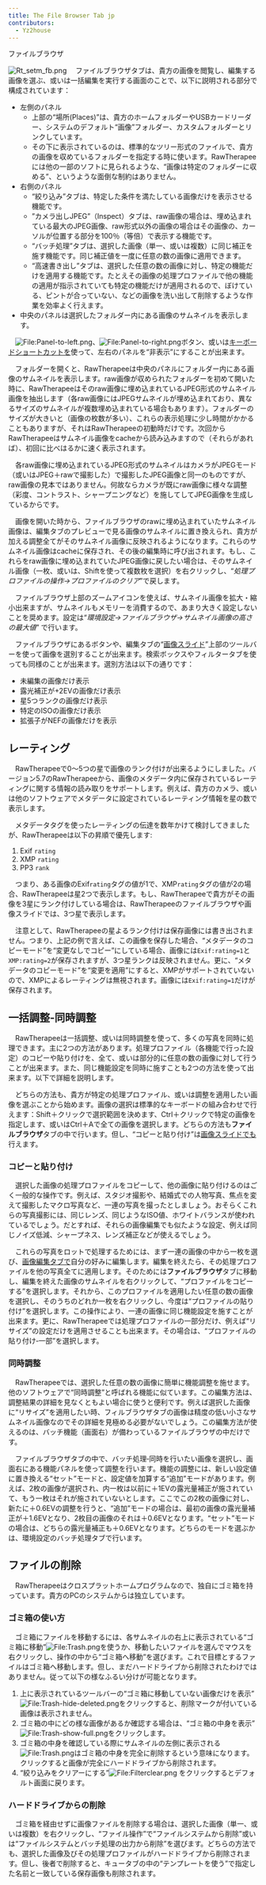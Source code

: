 ```yaml
---
title: The File Browser Tab jp
contributors:
  - Yz2house
---
```


<div class="pagetitle">

ファイルブラウザ

</div>

![](Rt_setm_fb.png "Rt_setm_fb.png")
　ファイルブラウザタブは、貴方の画像を閲覧し、編集する画像を選ぶ、或いは一括編集を実行する画面のことで、以下に説明される部分で構成されています：

- 左側のパネル
  - 上部の“場所(Places)”は、貴方のホームフォルダーやUSBカードリーダー、システムのデフォルト“画像”フォルダー、カスタムフォルダーとリンクしています。
  - その下に表示されているのは、標準的なツリー形式のファイルで、貴方の画像を収めているフォルダーを指定する時に使います。RawTherapeeには他の一部のソフトに見られるような、“画像は特定のフォルダーに収める”、というような面倒な制約はありません。
- 右側のパネル
  - “絞り込み”タブは、特定した条件を満たしている画像だけを表示させる機能です。
  - ”カメラ出しJPEG”（Inspect）タブは、raw画像の場合は、埋め込まれている最大のJPEG画像、raw形式以外の画像の場合はその画像の、カーソルが位置する部分を100％（等倍）で表示する機能です。
  - “バッチ処理”タブは、選択した画像（単一、或いは複数）に同じ補正を施す機能です。同じ補正値を一度に任意の数の画像に適用できます。
  - “高速書き出し”タブは、選択した任意の数の画像に対し、特定の機能だけを適用する機能です。たとえその画像の処理プロファイルで他の機能の適用が指示されていても特定の機能だけが適用されるので、ぼけている、ピントが合っていない、などの画像を洗い出して削除するような作業を効率よく行えます。
- 中央のパネルは選択したフォルダー内にある画像のサムネイルを表示します。

　![<File:Panel-to-left.png>](Panel-to-left.png "File:Panel-to-left.png")、![<File:Panel-to-right.png>](Panel-to-right.png "File:Panel-to-right.png")ボタン、或いは[キーボードショートカットを](Keyboard_Shortcuts/jp.md)使って、左右のパネルを“非表示”にすることが出来ます。

　フォルダーを開くと、RawTherapeeは中央のパネルにフォルダー内にある画像のサムネイルを表示します。raw画像が収められたフォルダーを初めて開いた時に、RawTherapeeはそのraw画像に埋め込まれているJPEG形式のサムネイル画像を抽出します（各raw画像にはJPEGサムネイルが埋め込まれており、異なるサイズのサムネイルが複数埋め込まれている場合もあります）。フォルダーのサイズが大きいと（画像の枚数が多い）、これらの表示処理に少し時間がかかることもありますが、それはRawTherapeeの初動時だけです。次回からRawTherapeeはサムネイル画像をcacheから読み込みますので（それらがあれば）、初回に比べはるかに速く表示されます。

　各raw画像に埋め込まれているJPEG形式のサムネイルはカメラがJPEGモード（或いはJPEG＋rawで撮影した）で撮影したJPEG画像と同一のものですが、raw画像の見本ではありません。何故ならカメラが既にraw画像に様々な調整（彩度、コントラスト、シャープニングなど）を施してしてJPEG画像を生成しているからです。

　画像を開いた時から、ファイルブラウザのrawに埋め込まれていたサムネイル画像は、編集タブのプレビューで見る画像のサムネイルに置き換えられ、貴方が加える調整全てがそのサムネイル画像に反映されるようになります。これらのサムネイル画像はcacheに保存され、その後の編集時に呼び出されます。もし、これらをraw画像に埋め込まれていたJPEG画像に戻したい場合は、そのサムネイル画像（一枚、或いは、Shiftを使って複数枚を選択）を右クリックし、“*処理プロファイルの操作→プロファイルのクリア*”で戻します。

　ファイルブラウザ上部のズームアイコンを使えば、サムネイル画像を拡大・縮小出来ますが、サムネイルもメモリーを消費するので、あまり大きく設定しないことを奨めます。設定は“*環境設定→ファイルブラウザ→サムネイル画像の高さの最大値*”
で行います。

　ファイルブラウザにあるボタンや、編集タブの“[画像スライド](The_Image_Editor_Tab/jp#画像スライド.md)”上部のツールバーを使って画像を選別することが出来ます。検索ボックスやフィルタータブを使っても同様のことが出来ます。選別方法は以下の通りです：

- 未編集の画像だけ表示
- 露光補正が+2EVの画像だけ表示
- 星5つランクの画像だけ表示
- 特定のISOの画像だけ表示
- 拡張子がNEFの画像だけを表示

## レーティング

　RawTherapeeで0～5つの星で画像のランク付けが出来るようにしました。バージョン5.7のRawTherapeeから、画像のメタデータ内に保存されているレーティングに関する情報の読み取りをサポートします。例えば、貴方のカメラ、或いは他のソフトウェアでメタデータに設定されているレーティング情報を星の数で表示します。

　メタデータタグを使ったレーティングの伝達を数年かけて検討してきましたが、RawTherapeeは以下の昇順で優先します:

1.  Exif `rating`
2.  XMP `rating`
3.  PP3 `rank`

　つまり、ある画像のExif`rating`タグの値が1で、XMP`rating`タグの値が2の場合、RawTherapeeは星2つで表示します。もし、RawTherapeeで貴方がその画像を3星にランク付けしている場合は、RawTherapeeのファイルブラウザや画像スライドでは、3つ星で表示します。

　注意として、RawTherapeeの星よるランク付けは保存画像には書き出されません。つまり、上記の例で言えば、この画像を保存した場合、“メタデータのコピーモード”を“変更なしでコピー”にしている場合、画像には`Exif:rating=1`と`XMP:rating=2`が保存されますが、3つ星ランクは反映されません。更に、“メタデータのコピーモード”を“変更を適用”にすると、XMPがサポートされていないので、XMPによるレーティングは無視されます。画像には`Exif:rating=1`だけが保存されます。

## 一括調整‐同時調整

　RawTherapeeは一括調整、或いは同時調整を使って、多くの写真を同時に処理できます。主に2つの方法があります。処理プロファイル（各機能で行った設定）のコピーや貼り付けを、全て、或いは部分的に任意の数の画像に対して行うことが出来ます。また、同じ機能設定を同時に施すことも2つの方法を使って出来ます。以下で詳細を説明します。

　どちらの方法も、貴方が特定の処理プロファイル、或いは調整を適用したい画像を選ぶことから始めます。画像の選択は標準的なキーボードの組み合わせで行えます：Shift＋クリックで選択範囲を決めます、Ctrl＋クリックで特定の画像を指定します、或いはCtrl＋Aで全ての画像を選択します。どちらの方法も**ファイルブラウザ**タブの中で行います。但し、“コピーと貼り付け”は[画像スライドでも](The_Image_Editor_Tab/jp#画像スライド.md)行えます。

### コピーと貼り付け

　選択した画像の処理プロファイルをコピーして、他の画像に貼り付けるのはごく一般的な操作です。例えば、スタジオ撮影や、結婚式での人物写真、焦点を変えて撮影したマクロ写真など、一連の写真を撮ったとしましょう。おそらくこれらの写真撮影には、同じレンズ、同じようなISO値、ホワイトバランスが使われているでしょう。だとすれば、それらの画像編集でも似たような設定、例えば同じノイズ低減、シャープネス、レンズ補正などが使えるでしょう。

　これらの写真をロットで処理するためには、まず一連の画像の中から一枚を選び、[画像編集タブで](The_Image_Editor_Tab/jp.md)自分の好みに編集します。編集を終えたら、その処理プロファイルを他の写真全てに適用します。そのためには**ファイルブラウザ**タブに移動し、編集を終えた画像のサムネイルを右クリックして、“プロファイルをコピーする”を選択します。それから、このプロファイルを適用したい任意の数の画像を選択し、そのうちのどれか一枚を右クリックし、今度は“プロファイルの貼り付け”を選択します。この操作により、一連の画像に同じ機能設定を施すことが出来ます。更に、RawTherapeeでは処理プロファイルの一部分だけ、例えば“リサイズ”の設定だけを適用させることも出来ます。その場合は、“プロファイルの貼り付け‐一部”を選択します。

### 同時調整

　RawTherapeeでは、選択した任意の数の画像に簡単に機能調整を施せます。他のソフトウェアで“同時調整”と呼ばれる機能に似ています。この編集方法は、調整結果の詳細を見なくともよい場合に使うと便利です。例えば選択した画像に“リサイズ”を適用したい時、フィルブラウザタブの画像は精度の低い小さなサムネイル画像なのでその詳細を見極める必要がないでしょう。この編集方法が使えるのは、バッチ機能（画面右）が備わっているファイルブラウザの中だけです。

　ファイルブラウザタブの中で、バッチ処理‐同時を行いたい画像を選択し、画面右にある機能パネルを使って調整を行います。機能の調整には、新しい設定値に置き換える“セット”モードと、設定値を加算する“追加”モードがあります。例えば、2枚の画像が選択され、内一枚は以前に＋1EVの露光量補正が施されていて、もう一枚はそれが施されていないとします。ここでこの2枚の画像に対し、新たに＋0.6EVの調整を行うと、“追加”モードの場合は、最初の画像の露光量補正が＋1.6EVとなり、2枚目の画像のそれは＋0.6EVとなります。“セット”モードの場合は、どちらの露光量補正も＋0.6EVとなります。どちらのモードを選ぶかは、環境設定のバッチ処理タブで行います。

## ファイルの削除

　RawTherapeeはクロスプラットホームプログラムなので、独自にゴミ箱を持っています。貴方のPCのシステムからは独立しています。

### ゴミ箱の使い方

　ゴミ箱にファイルを移動するには、各サムネイルの右上に表示されている“ゴミ箱に移動”![<File:Trash.png>](Trash.png "File:Trash.png")を使うか、移動したいファイルを選んでマウスを右クリックし、操作の中から“ゴミ箱へ移動”を選びます。これで目標とするファイルはゴミ箱へ移動します。但し、まだハードドライブから削除されたわけではありません。従って以下の様なふるい分けが可能となります。

1.  上に表示されているツールバーの“ゴミ箱に移動していない画像だけを表示”![<File:Trash-hide-deleted.png>](Trash-hide-deleted.png "File:Trash-hide-deleted.png")をクリックすると、削除マークが付いている画像は表示されません。
2.  ゴミ箱の中にどの様な画像があるか確認する場合は、“ゴミ箱の中身を表示”![<File:Trash-show-full.png>](Trash-show-full.png "File:Trash-show-full.png")をクリックします。
3.  ゴミ箱の中身を確認している際にサムネイルの左側に表示される![<File:Trash.png>](Trash.png "File:Trash.png")はゴミ箱の中身を完全に削除するという意味になります。クリックすると画像が完全にハードドライブから削除されます。
4.  “絞り込みをクリアーにする”![<File:Filterclear.png>](Filterclear.png "File:Filterclear.png")
    をクリックするとデフォルト画面に戻ります。

### ハードドライブからの削除

　ゴミ箱を経由せずに画像ファイルを削除する場合は、選択した画像（単一、或いは複数）を右クリックし、“ファイル操作”で“ファイルシステムから削除”或いは“ファイルシステムとバッチ処理の出力から削除”を選びます。どちらの方法でも、選択した画像及びその処理プロファイルがハードドライブから削除されます。但し、後者で削除すると、キュータブの中の“テンプレートを使う”で指定した名前と一致している保存画像も削除されます。
